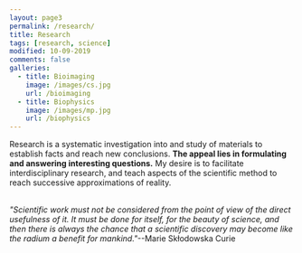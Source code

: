```yaml
---
layout: page3
permalink: /research/
title: Research
tags: [research, science]
modified: 10-09-2019
comments: false
galleries:
  - title: Bioimaging
    image: /images/cs.jpg
    url: /bioimaging
  - title: Biophysics
    image: /images/mp.jpg
    url: /biophysics
---
```


Research is a systematic investigation into and study of materials to establish facts and reach new conclusions. **The appeal lies in formulating and answering interesting questions.** My desire is to facilitate interdisciplinary research, and teach aspects of the scientific method to reach successive approximations of reality.
<br/>
<br/>


_"Scientific work must not be considered from the point of view of the direct usefulness of it. It must be done for itself, for the beauty of science, and then there is always the chance that a scientific discovery may become like the radium a benefit for mankind."_--Marie Skłodowska Curie
